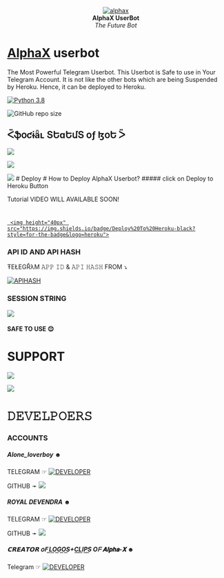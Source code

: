 <p align="center">
   
   <a href="https://github.com/TheAlphaX/AlphaX">
      <img src="resources/logos/readme.jpg" alt="alphax">
   </a>
   <br>
   <b>AlphaX UserBot</b><br>
   <i>The Future Bot</i>
</p>
 
   
# [AlphaX](https://telegram.me/AlphaXUpdates) userbot

The Most Powerful Telegram Userbot.
This Userbot is Safe to use in Your Telegram Account.
It is not like the other bots which are being Suspended by Heroku. Hence, it can be deployed to Heroku.


[![Python 3.8](https://img.shields.io/badge/Python-3.8%20or%20newer-blue.svg)](https://www.python.org/downloads/release/python-360/)

![GitHub repo size](https://img.shields.io/github/repo-size/TheAlphaX/Alpha-X)

## ᑈֆօƈɨǟʟ ՏԵɑԵմՏ օƒ ɮօԵ ᐵ 

<p align="left"><a href="https://github.com/TheAlphaX/Alpha-X/network/members"><img src="https://img.shields.io/github/forks/TheAlphaX/Alpha-X?label=Forks&logoColor=purple&style=social"></a><p align="left"><a href="https://github.com/TheAlphaX/Alpha-X/stargazers"><img src="https://img.shields.io/github/stars/TheAlphaX/Alpha-X?logoColor=red&style=social"></a><p align="left"><a href="https://github.com/TheAlphaX/Alpha-x"><img src="https://img.shields.io/github/last-commit/TheAlphaX/Alpha-X?logoColor=brown&style=plastic"></a>
# Deploy
# How to Deploy AlphaX Userbot?
##### click on Deploy to Heroku Button 

Tutorial VIDEO WILL AVAILABLE SOON!
# 
<p align="left">

  <a href="https://heroku.com/deploy?template=https://github.com/TheAlphaX/Alpha-X">

     <img height="40px" src="https://img.shields.io/badge/Deploy%20To%20Heroku-black?style=for-the-badge&logo=heroku">

  </a>

</p> 

### API ID AND API HASH 
ŦEŁEGŘλM 
𝙰𝙿𝙿 𝙸𝙳 & 𝙰𝙿𝙸 𝙷𝙰𝚂𝙷 
FROM 
 ⤵
   </p><p align="centre"><a href="https://my.telegram.org"> <img src="https://img.shields.io/badge/telegram-APP_ID API_HASH-blue?style=for-the-badge&logo=telegram" alt="APIHASH" /></a> 



### SESSION STRING 
<a href="https://t.me/pyrosessiongen_bot" target="_blank"><img src="https://img.shields.io/badge/BoT-STRING_SESSION-orange.svg?style=for-the-badge&logo=Telegram"></a>
#### SAFE TO USE 😌



# SUPPORT 

<a href="https://telegram.me/AlphaXUpdates" target="_blank"><img src="https://img.shields.io/badge/Join-Channel-yellow.svg?style=for-the-badge&logo=Telegram"></a>

<a href="https://telegram.me/AlphaXHelpChat" target="_blank"><img src="https://img.shields.io/badge/Join-Support%20Group-red.svg?style=for-the-badge&logo=Telegram"></a>

# 𝙳𝙴𝚅𝙴𝙻𝙿𝙾𝙴𝚁𝚂

### ACCOUNTS

##### Alone_loverboy ︎☻︎

TELEGRAM ☞︎︎︎ <a href="https://t.me/Alone_loverboy"> <img src="https://img.shields.io/badge/loverboy-leaderdev-black?style=social&logo=telegram" alt="DEVELOPER" /></a>  


GITHUB ➛ <a href="https://github.com/loverboyXD" alt="LOVERBOY"><img src="https://img.shields.io/badge/github-Løverbøy-black?logo=github" /></a>

##### ROYAL DEVENDRA ☻︎

TELEGRAM ☞︎︎︎ <a href="https://t.me/Royal_Devendra"> <img src="https://img.shields.io/badge/devendra-dev-blue?style=social&logo=telegram" alt="DEVELOPER" /></a>  
 
 
GITHUB ➛ <a href="https://github.com/RoyalDevendra" alt="Devendra"><img src="https://img.shields.io/badge/github-RoyalDevendra-teal?logo=github" /></a>


 



##### 𝗖𝗥𝗘𝗔𝗧𝗢𝗥 𝗈𝖥 L͟O͟G͟O͟S͟+C͟L͟I͟P͟S͟ Oᖴ 𝐀𝐥𝐩𝐡𝐚-𝐗 ☻︎

Telegram ☞︎︎︎ <a href="https://t.me/TGM_NO_1_HACKER"> <img src="https://img.shields.io/badge/HACKER-logoguy-blue?style=social&logo=telegram" alt="DEVELOPER" /></a>







